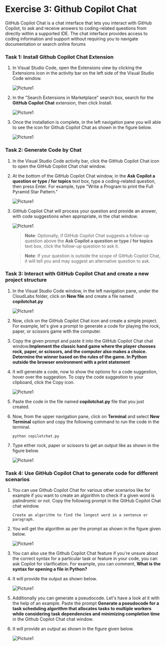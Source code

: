 # Exercise 3: Github Copilot Chat

GitHub Copilot Chat is a chat interface that lets you interact with GitHub Copilot, to ask and receive answers to coding-related questions from directly within a supported IDE. The chat interface provides access to coding information and support without requiring you to navigate documentation or search online forums

### Task 1: Install Github Copilot Chat Extension

1. In Visual Studio Code, open the Extensions view by clicking the Extensions icon in the activity bar on the left side of the Visual Studio Code window.

   ![Picture1](../media/vscodeextension.png)

2. In the "Search Extensions in Marketplace" search box, search for the **GitHub Copilot Chat** extension, then click Install.

   ![Picture1](../media/gitcochatext.png)
  
3. Once the installation is complete, in the left navigation pane you will able to see the icon for Github Copilot Chat as shown in the figure below.

   ![Picture1](../media/gitchaticon.png)

### Task 2: Generate Code by Chat

1. In the Visual Studio Code activity bar, click the GitHub Copilot Chat icon to open the GitHub Copilot Chat chat window.

2. At the bottom of the GitHub Copilot Chat window, in the **Ask Copilot a question or type / for topics** text box, type a coding-related question, then press Enter. For example, type "Write a Program to print the Full Pyramid Star Pattern."

    ![Picture1](../media/patternque.png)

3. GitHub Copilot Chat will process your question and provide an answer, with code suggestions when appropriate, in the chat window. 

    ![Picture1](../media/outputt.png)

    >**Note**: Optionally, if GitHub Copilot Chat suggests a follow-up question above the **Ask Copilot a question or type / for topics** text box, click the follow-up question to ask it.

    >**Note**:  If your question is outside the scope of GitHub Copilot Chat, it will tell you and may suggest an alternative question to ask.

### Task 3: Interact with GitHub Copilot Chat and create a new project structure

1. In the Visual Studio Code window, in the left navigation pane, under the CloudLabs folder, click on **New file** and create a file named **copilotchat.py**

    ![Picture1](../media/anewfilereplace.png)

2. Now, click on the GitHub Copilot Chat icon and create a simple project. For example, let's give a prompt to generate a code for playing the rock, paper, or scissors game with the computer. 

3. Copy the given prompt and paste it into the GitHub Copilot Chat chat window.**Implement the classic hand game where the player chooses rock, paper, or scissors, and the computer also makes a choice. Determine the winner based on the rules of the game. In Python outside the browser environment with a print statement**

4. It will generate a code, now to show the options for a code suggestion, hover over the suggestion. To copy the code suggestion to your clipboard, click the Copy icon.

   ![Picture1](../media/scissorcopy.png)

5. Paste the code in the file named **copilotchat.py** file that you just created.

6. Now, from the upper navigation pane, click on **Terminal** and select **New Terminal** option and copy the following command to run the code in the terminal.

    ```
    python copilotchat.py
    ```
  
 7. Type either rock, paper or scissors to get an output like as shown in the figure below.
    
    ![Picture1](../media/rockoutp.png)

### Task 4: Use GitHub Copilot Chat to generate code for different scenarios

1. You can use Github Copilot Chat for various other scenarios like for example if you want to create an algorithm to check if a given  word is palindromic or not. Copy the following prompt in the GitHub Copilot Chat chat window.

   ```
   Create an algorithm to find the longest word in a sentence or paragraph.
   ```
2. You will get the algorithm as per the prompt as shown in the figure given below.

   ![Picture1](../media/along.png)

3.  You can also use the Github Copilot Chat feature if you're unsure about the correct syntax for a particular task or feature in your code, you can ask Copilot for clarification. For example, you can comment, **What is the syntax for opening a file in Python?**

4. It will provide the output as shown below.

   ![Picture1](../media/asynpython.png)

5. Additionally you can  generate a pseudocode. Let's have a look at it with the help of an example. Paste the prompt **Generate a pseudocode for a task scheduling algorithm that allocates tasks to multiple workers while considering task dependencies and minimizing completion time** in the Github Copilot Chat chat window.
  
6. It will provide an output as shown in the figure given below.

    ![Picture1](../media/apseudo.png)


